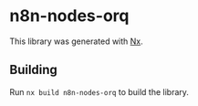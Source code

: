 # n8n-nodes-orq

This library was generated with [Nx](https://nx.dev).

## Building

Run `nx build n8n-nodes-orq` to build the library.
